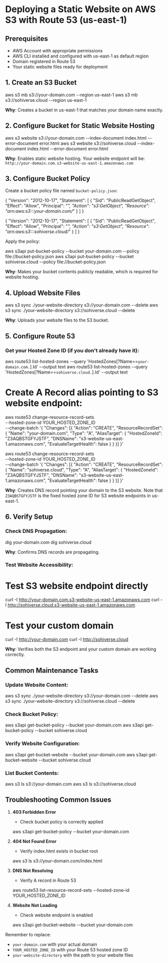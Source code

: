 
# Deploying a Static Website on AWS S3 with Route 53 (us-east-1)

## Prerequisites
- AWS Account with appropriate permissions
- AWS CLI installed and configured with us-east-1 as default region
- Domain registered in Route 53
- Your static website files ready for deployment

## 1. Create an S3 Bucket

aws s3 mb s3://your-domain.com --region us-east-1
aws s3 mb s3://sohiverse.cloud --region us-east-1

**Why**: Creates a bucket in us-east-1 that matches your domain name exactly.

## 2. Configure Bucket for Static Website Hosting

aws s3 website s3://your-domain.com --index-document index.html --error-document error.html
aws s3 website s3://sohiverse.cloud --index-document index.html --error-document error.html

**Why**: Enables static website hosting. Your website endpoint will be:
`http://your-domain.com.s3-website-us-east-1.amazonaws.com`

## 3. Configure Bucket Policy
Create a bucket policy file named `bucket-policy.json`:

{
    "Version": "2012-10-17",
    "Statement": [
        {
            "Sid": "PublicReadGetObject",
            "Effect": "Allow",
            "Principal": "*",
            "Action": "s3:GetObject",
            "Resource": "arn:aws:s3:::your-domain.com/*"
        }
    ]
}


{
    "Version": "2012-10-17",
    "Statement": [
        {
            "Sid": "PublicReadGetObject",
            "Effect": "Allow",
            "Principal": "*",
            "Action": "s3:GetObject",
            "Resource": "arn:aws:s3:::sohiverse.cloud/*"
        }
    ]
}

Apply the policy:

aws s3api put-bucket-policy --bucket your-domain.com --policy file://bucket-policy.json
aws s3api put-bucket-policy --bucket sohiverse.cloud --policy file://bucket-policy.json

**Why**: Makes your bucket contents publicly readable, which is required for website hosting.

## 4. Upload Website Files

aws s3 sync ./your-website-directory s3://your-domain.com --delete
aws s3 sync ./your-website-directory s3://sohiverse.cloud --delete

**Why**: Uploads your website files to the S3 bucket.

## 5. Configure Route 53

### Get your Hosted Zone ID (if you don't already have it):

aws route53 list-hosted-zones --query 'HostedZones[?Name==`your-domain.com.`].Id' --output text
aws route53 list-hosted-zones --query 'HostedZones[?Name==`sohiverse.cloud.`].Id' --output text

# Create A Record alias pointing to S3 website endpoint:

aws route53 change-resource-record-sets \
    --hosted-zone-id YOUR_HOSTED_ZONE_ID \
    --change-batch '{
        "Changes": [{
            "Action": "CREATE",
            "ResourceRecordSet": {
                "Name": "your-domain.com",
                "Type": "A",
                "AliasTarget": {
                    "HostedZoneId": "Z3AQBSTGFYJSTF",
                    "DNSName": "s3-website-us-east-1.amazonaws.com",
                    "EvaluateTargetHealth": false
                }
            }
        }]
    }'

aws route53 change-resource-record-sets \
    --hosted-zone-id YOUR_HOSTED_ZONE_ID \
    --change-batch '{
        "Changes": [{
            "Action": "CREATE",
            "ResourceRecordSet": {
                "Name": "sohiverse.cloud",
                "Type": "A",
                "AliasTarget": {
                    "HostedZoneId": "Z3AQBSTGFYJSTF",
                    "DNSName": "s3-website-us-east-1.amazonaws.com",
                    "EvaluateTargetHealth": false
                }
            }
        }]
    }'



**Why**: Creates DNS record pointing your domain to the S3 website. Note that `Z3AQBSTGFYJSTF` is the fixed hosted zone ID for S3 website endpoints in us-east-1.

## 6. Verify Setup

### Check DNS Propagation:

dig your-domain.com
dig sohiverse.cloud

**Why**: Confirms DNS records are propagating.

### Test Website Accessibility:

# Test S3 website endpoint directly
curl -I http://your-domain.com.s3-website-us-east-1.amazonaws.com
curl -I http://sohiverse.cloud.s3-website-us-east-1.amazonaws.com

# Test your custom domain
curl -I http://your-domain.com
curl -I http://sohiverse.cloud

**Why**: Verifies both the S3 endpoint and your custom domain are working correctly.

## Common Maintenance Tasks

### Update Website Content:

aws s3 sync ./your-website-directory s3://your-domain.com --delete
aws s3 sync ./your-website-directory s3://sohiverse.cloud --delete

### Check Bucket Policy:

aws s3api get-bucket-policy --bucket your-domain.com
aws s3api get-bucket-policy --bucket sohiverse.cloud

### Verify Website Configuration:

aws s3api get-bucket-website --bucket your-domain.com
aws s3api get-bucket-website --bucket sohiverse.cloud

### List Bucket Contents:

aws s3 ls s3://your-domain.com
aws s3 ls s3://sohiverse.cloud


## Troubleshooting Common Issues

1. **403 Forbidden Error**
   - Check bucket policy is correctly applied
   
   aws s3api get-bucket-policy --bucket your-domain.com
   

2. **404 Not Found Error**
   - Verify index.html exists in bucket root
   
   aws s3 ls s3://your-domain.com/index.html
   

3. **DNS Not Resolving**
   - Verify A record in Route 53
   
   aws route53 list-resource-record-sets --hosted-zone-id YOUR_HOSTED_ZONE_ID
   

4. **Website Not Loading**
   - Check website endpoint is enabled
   
   aws s3api get-bucket-website --bucket your-domain.com
   

Remember to replace:
- `your-domain.com` with your actual domain
- `YOUR_HOSTED_ZONE_ID` with your Route 53 hosted zone ID
- `your-website-directory` with the path to your website files

